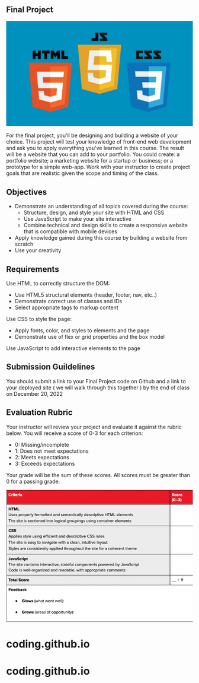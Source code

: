 ## Final Project
![FEWD](images/fewd.jpg)

For the final project, you'll be designing and building a website of your choice. This project will test your knowledge of front-end web development and ask you to apply everything you've learned in this course. The result will be a website that you can add to your portfolio. You could create: a portfolio website; a marketing website for a startup or business; or a prototype for a simple web-app. Work with your instructor to create project goals that are realistic given the scope and timing of the class.

## Objectives
- Demonstrate an understanding of all topics covered during the course:
  - Structure, design, and style your site with HTML and CSS
  - Use JavaScript to make your site interactive
  - Combine technical and design skills to create a responsive website that is compatible with mobile devices
- Apply knowledge gained during this course by building a website from scratch
- Use your creativity

## Requirements
Use HTML to correctly structure the DOM:
- Use HTML5 structural elements (header, footer, nav, etc..)
- Demonstrate correct use of classes and IDs
- Select appropriate tags to markup content

Use CSS to style the page:
- Apply fonts, color, and styles to elements and the page
- Demonstrate use of flex or grid properties and the box model

Use JavaScript to add interactive elements to the page


## Submission Guildelines
You should submit a link to your Final Project code on Github and a link to your deployed site ( we will walk through this together ) by the end of class on December 20, 2022

## Evaluation Rubric
Your instructor will review your project and evaluate it against the rubric below.  You will receive a score of 0-3 for each criterion:
- 0: Missing/incomplete
- 1: Does not meet expectations
- 2: Meets expectations
- 3: Exceeds expectations

Your grade will be the sum of these scores.  All scores must be greater than 0 for a passing grade.

![Feedback](images/feedback.png)

# coding.github.io
# coding.github.io
